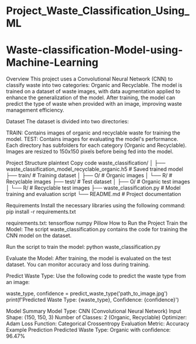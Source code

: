 # Project_Waste_Classification_Using_ML
# Waste-classification-Model-using-Machine-Learning
Overview
This project uses a Convolutional Neural Network (CNN) to classify waste into two categories: Organic and Recyclable. The model is trained on a dataset of waste images, with data augmentation applied to enhance the generalization of the model. After training, the model can predict the type of waste when provided with an image, improving waste management efficiency.

Dataset
The dataset is divided into two directories:

TRAIN: Contains images of organic and recyclable waste for training the model.
TEST: Contains images for evaluating the model's performance.
Each directory has subfolders for each category (Organic and Recyclable). Images are resized to 150x150 pixels before being fed into the model.

Project Structure
plaintext
Copy code
waste_classification/
│
├── waste_classification_model_recyclable_organic.h5   # Saved trained model
├── train/                                             # Training dataset
│   ├── O/                                             # Organic images
│   └── R/                                             # Recyclable images
├── test/                                              # Test dataset
│   ├── O/                                             # Organic test images
│   └── R/                                             # Recyclable test images
├── waste_classification.py                            # Model training and evaluation script
└── README.md                                          # Project documentation

Requirements
Install the necessary libraries using the following command:
  pip install -r requirements.txt

requirements.txt:
  tensorflow
  numpy
  Pillow
How to Run the Project
Train the Model: The script waste_classification.py contains the code for training the CNN model on the dataset.

Run the script to train the model:
  python waste_classification.py

Evaluate the Model: After training, the model is evaluated on the test dataset. You can monitor accuracy and loss during training.

Predict Waste Type: Use the following code to predict the waste type from an image:

  waste_type, confidence = predict_waste_type('path_to_image.jpg')
  print(f'Predicted Waste Type: {waste_type}, Confidence: {confidence}')
  
Model Summary
Model Type: CNN (Convolutional Neural Network)
Input Shape: (150, 150, 3)
Number of Classes: 2 (Organic, Recyclable)
Optimizer: Adam
Loss Function: Categorical Crossentropy
Evaluation Metric: Accuracy
Example Prediction
  Predicted Waste Type: Organic with confidence: 96.47%
